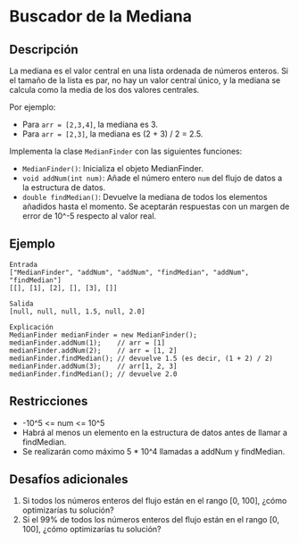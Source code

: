 # Buscador de la Mediana

## Descripción

La mediana es el valor central en una lista ordenada de números enteros. Si el tamaño de la lista es par, no hay un valor central único, y la mediana se calcula como la media de los dos valores centrales.

Por ejemplo:
- Para `arr = [2,3,4]`, la mediana es 3.
- Para `arr = [2,3]`, la mediana es (2 + 3) / 2 = 2.5.

Implementa la clase `MedianFinder` con las siguientes funciones:

- `MedianFinder()`: Inicializa el objeto MedianFinder.
- `void addNum(int num)`: Añade el número entero `num` del flujo de datos a la estructura de datos.
- `double findMedian()`: Devuelve la mediana de todos los elementos añadidos hasta el momento. Se aceptarán respuestas con un margen de error de 10^-5 respecto al valor real.

## Ejemplo

```
Entrada
["MedianFinder", "addNum", "addNum", "findMedian", "addNum", "findMedian"]
[[], [1], [2], [], [3], []]

Salida
[null, null, null, 1.5, null, 2.0]

Explicación
MedianFinder medianFinder = new MedianFinder();
medianFinder.addNum(1);    // arr = [1]
medianFinder.addNum(2);    // arr = [1, 2]
medianFinder.findMedian(); // devuelve 1.5 (es decir, (1 + 2) / 2)
medianFinder.addNum(3);    // arr[1, 2, 3]
medianFinder.findMedian(); // devuelve 2.0
```

## Restricciones

- -10^5 <= num <= 10^5
- Habrá al menos un elemento en la estructura de datos antes de llamar a findMedian.
- Se realizarán como máximo 5 * 10^4 llamadas a addNum y findMedian.

## Desafíos adicionales

1. Si todos los números enteros del flujo están en el rango [0, 100], ¿cómo optimizarías tu solución?
2. Si el 99% de todos los números enteros del flujo están en el rango [0, 100], ¿cómo optimizarías tu solución?